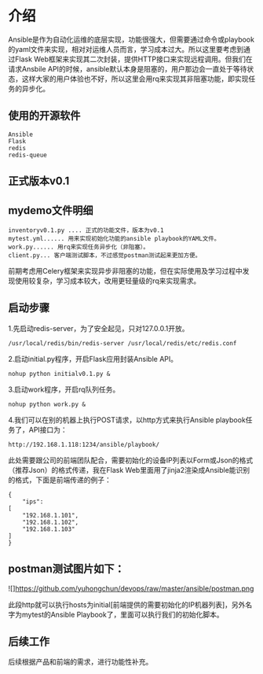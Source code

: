 # 介绍

Ansible是作为自动化运维的底层实现，功能很强大，但需要通过命令或playbook的yaml文件来实现，相对对运维人员而言，学习成本过大。所以这里要考虑到通过Flask Web框架来实现其二次封装，提供HTTP接口来实现远程调用。但我们在请求Ansbile API的时候，ansible默认本身是阻塞的，用户那边会一直处于等待状态，这样大家的用户体验也不好，所以这里会用rq来实现其非阻塞功能，即实现任务的异步化。

## 使用的开源软件
    Ansible
    Flask
    redis
    redis-queue

## 正式版本v0.1

## mydemo文件明细
   
    inventoryv0.1.py .... 正式的功能文件，版本为v0.1
    mytest.yml...... 用来实现初始化功能的ansible playbook的YAML文件。
    work.py...... 用rq来实现任务异步化（非阻塞）。
    client.py... 客户端测试脚本，不过感觉postman测试起来更加方便。
    
    

前期考虑用Celery框架来实现异步非阻塞的功能，但在实际使用及学习过程中发现使用较复杂，学习成本较大，改用更轻量级的rq来实现需求。 <br>


## 启动步骤

1.先启动redis-server，为了安全起见，只对127.0.0.1开放。

    /usr/local/redis/bin/redis-server /usr/local/redis/etc/redis.conf

2.启动initial.py程序，开启Flask应用封装Ansible API。
   
    nohup python initialv0.1.py & 

3.启动work程序，开启rq队列任务。 
    
    nohup python work.py & 

4.我们可以在别的机器上执行POST请求，以http方式来执行Ansible playbook任务了，API接口为：
    
    http://192.168.1.118:1234/ansible/playbook/

此处需要跟公司的前端团队配合，需要初始化的设备IP列表以Form或Json的格式（推荐Json）的格式传递，我在Flask Web里面用了jinja2渲染成Ansible能识别的格式，下面是前端传递的例子：

    {	
	    "ips": 
	[
		"192.168.1.101",
		"192.168.1.102",
		"192.168.1.103"
	]
    }   
    
## postman测试图片如下：
![]https://github.com/yuhongchun/devops/raw/master/ansible/postman.png
    
    

此段http就可以执行hosts为initial[前端提供的需要初始化的IP机器列表]，另外名字为mytest的Ansible Playbook了，里面可以执行我们的初始化脚本。

## 后续工作

后续根据产品和前端的需求，进行功能性补充。 <br>
